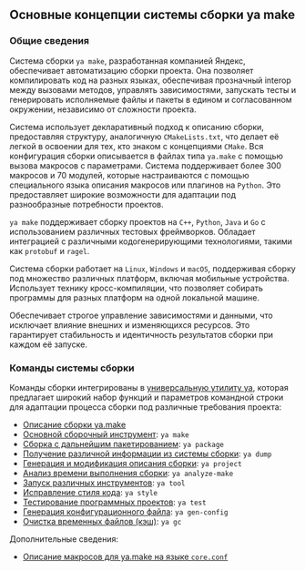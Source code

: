 ## Основные концепции системы сборки ya make

### Общие сведения
Система сборки `ya make`, разработанная компанией Яндекс, обеспечивает автоматизацию сборки проекта. 
Она позволяет компилировать код на разных языках, обеспечивая прозначный interop между вызовами методов, управлять зависимостями, запускать тесты и генерировать исполняемые файлы и пакеты в едином и согласованном окружении, независимо от сложности проекта.

Система использует декларативный подход к описанию сборки, предоставляя структуру, аналогичную `CMakeLists.txt`, что делает её легкой в освоении для тех, кто знаком с концепциями `CMake`.
Вся конфигурация сборки описывается в файлах типа `ya.make` с помощью вызова макросов с параметрами. 
Система поддерживает более 300 макросов и 70 модулей, которые настраиваются с помощью специального языка описания макросов или плагинов на `Python`.
Это предоставляет широкие возможности для адаптации под разнообразные потребности проектов.

`ya make` поддерживает сборку проектов на `C++`, `Python`, `Java` и `Go` с использованием различных тестовых фреймворков. 
Обладает интеграцией с различными кодогенерирующими технологиями, такими как `protobuf` и `ragel`.

Система сборки работает на `Linux`, `Windows` и `macOS`, поддерживая сборку под множество различных платформ, включая мобильные устройства. 
Использует технику кросс-компиляции, что позволяет собирать программы для разных платформ на одной локальной машине.

Обеспечивает строгое управление зависимостями и данными, что исключает влияние внешних и изменяющихся ресурсов. 
Это гарантирует стабильность и идентичность результатов сборки при каждом её запуске.

### Команды системы сборки

Команды сборки интегрированы в [универсальную утилиту ya](COMMAND.md), которая предлагает широкий набор функций и параметров командной строки для адаптации процесса сборки под различные требования проекта:

- [Описание сборки ya.make](ya_make_yamake.md)
- [Основной сборочный инструмент](ya_make3.md): `ya make`
- [Сборка с дальнейшим пакетированием](package.md): `ya package`
- [Получение различной информации из системы сборки](ya_dump.md): `ya dump`
- [Генерация и модификация описания сборки](project.md): `ya project`
- [Анализ времени выполнения сборки](analyze_make.md): `ya analyze-make`
- [Запуск различных инструментов](tool.md): `ya tool`
- [Исправление стиля кода](style.md): `ya style`
- [Тестирование программных проектов](test2.md): `ya test`
- [Генерация конфигурационного файла](gen-config.md): `ya gen-config`
- [Очистка временных файлов (кэш)](gc.md): `ya gc`

Дополнительные сведения:
- [Описание макросов для ya.make на языке `core.conf`](coreconf.md)






